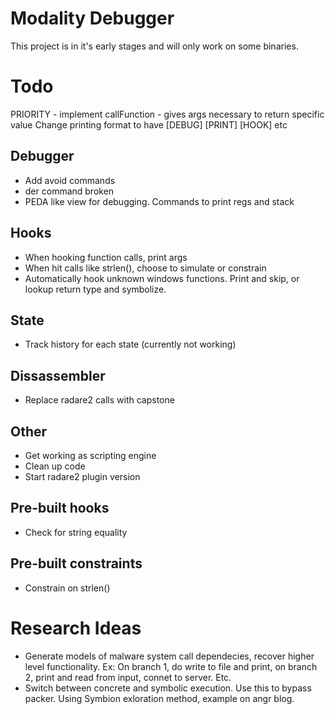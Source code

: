 # Modality Debugger

This project is in it's early stages and will only work on some binaries.

# Todo

PRIORITY - implement callFunction - gives args necessary to return specific value
Change printing format to have [DEBUG] [PRINT] [HOOK] etc

## Debugger
 - Add avoid commands
 - der command broken
 - PEDA like view for debugging. Commands to print regs and stack

## Hooks
 - When hooking function calls, print args
 - When hit calls like strlen(), choose to simulate or constrain
 - Automatically hook unknown windows functions. Print and skip, or lookup return type and symbolize.

## State
 - Track history for each state (currently not working)

## Dissassembler
 - Replace radare2 calls with capstone

## Other
 - Get working as scripting engine
 - Clean up code
 - Start radare2 plugin version

## Pre-built hooks
 - Check for string equality

## Pre-built constraints
 - Constrain on strlen()

# Research Ideas
 - Generate models of malware system call dependecies, recover higher level functionality. Ex: On branch 1, do write to file and print, on branch 2, print and read from input, connet to server. Etc.
 - Switch between concrete and symbolic execution. Use this to bypass packer. Using Symbion exloration method, example on angr blog.
